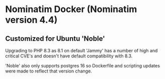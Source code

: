# Nominatim Docker (Nominatim version 4.4)

## Customized for Ubuntu 'Noble'

Upgrading to PHP 8.3 as 8.1 on default 'Jammy' has a number of high and critical CVE's and doesn't have default compatibility with 8.3.

'Noble' also only supports postgres 16 so Dockerfile and scripting updates were made to reflect that version change.